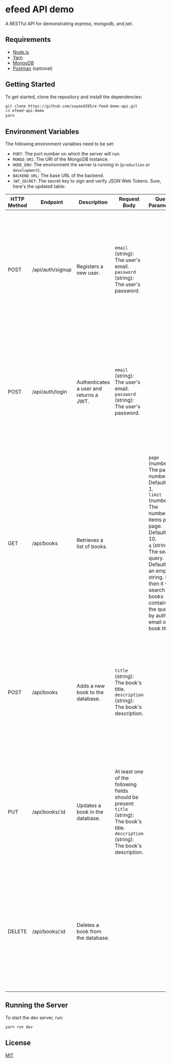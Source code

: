 # efeed API demo

A RESTful API for demonstrating express, mongodb, and jwt.

## Requirements

-   [Node.js](https://nodejs.org/en/)
-   [Yarn](https://yarnpkg.com/en/)
-   [MongoDB](https://www.mongodb.com/)
-   [Postman](https://www.getpostman.com/) (optional)

## Getting Started

To get started, clone the repository and install the dependencies:

```bash
git clone https://github.com/sayeed205/e-feed-demo-api.git
cd efeed-api-demo
yarn
```

## Environment Variables

The following environment variables need to be set:

-   `PORT`: The port number on which the server will run.
-   `MONGO_URI`: The URI of the MongoDB instance.
-   `NODE_ENV`: The environment the server is running in (`production` or `development`).
-   `BACKEND_URL`: The base URL of the backend.
-   `JWT_SECRET`: The secret key to sign and verify JSON Web Tokens.
    Sure, here's the updated table:

| HTTP Method | Endpoint         | Description                             | Request Body                                                                                                                                      | Query Parameters                                                                                                                                                                                                                                                            | Response                                                                                                                                                                        |
| ----------- | ---------------- | --------------------------------------- | ------------------------------------------------------------------------------------------------------------------------------------------------- | --------------------------------------------------------------------------------------------------------------------------------------------------------------------------------------------------------------------------------------------------------------------------- | ------------------------------------------------------------------------------------------------------------------------------------------------------------------------------- |
| POST        | /api/auth/signup | Registers a new user.                   | `email` (string): The user's email.<br>`password` (string): The user's password.                                                                  |                                                                                                                                                                                                                                                                             | `ok` (boolean): Whether the operation was successful.<br>`data` (object): An object containing:<br> `msg` (string): A message indicating the operation was successful.          |
| POST        | /api/auth/login  | Authenticates a user and returns a JWT. | `email` (string): The user's email.<br>`password` (string): The user's password.                                                                  |                                                                                                                                                                                                                                                                             | `ok` (boolean): Whether the operation was successful.<br>`data` (object): An object containing:<br> `user` (object): The user object.<br> `token` (string): The JSON Web Token. |
| GET         | /api/books       | Retrieves a list of books.              |                                                                                                                                                   | `page` (number): The page number. Defaults to 1.<br>`limit` (number): The number of items per page. Defaults to 10.<br>`q` (string): The search query. Defaults to an empty string. If set then it will search for books containing the query by author email or book title | `ok` (boolean): Whether the operation was successful.<br>`data` (array): Contains the paginated list of books.                                                                  |
| POST        | /api/books       | Adds a new book to the database.        | `title` (string): The book's title.<br>`description` (string): The book's description.                                                            |                                                                                                                                                                                                                                                                             | `ok` (boolean): Whether the operation was successful.<br>`data` (object): An object containing:<br> `msg` (string): A message indicating the operation was successful.          |
| PUT         | /api/books/:id   | Updates a book in the database.         | At least one of the following fields should be present:<br>`title` (string): The book's title.<br>`description` (string): The book's description. |                                                                                                                                                                                                                                                                             | `ok` (boolean): Whether the operation was successful.<br>`data` (object): An object containing:<br> `msg` (string): A message indicating the operation was successful.          |
| DELETE      | /api/books/:id   | Deletes a book from the database.       |                                                                                                                                                   |                                                                                                                                                                                                                                                                             | `ok` (boolean): Whether the operation was successful.<br>`data` (object): An object containing:<br> `msg` (string): A message indicating the operation was successful.          |

## Running the Server

To start the dev server, run:

```bash
yarn run dev
```

## License

[MIT](LICENSE)
